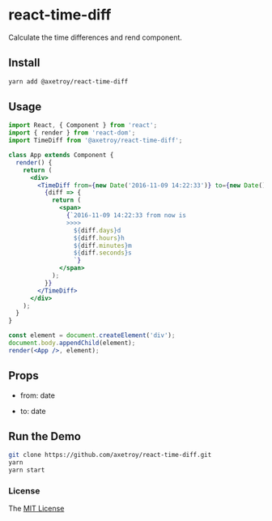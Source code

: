# react-time-diff

Calculate the time differences and rend component.

## Install

```bash
yarn add @axetroy/react-time-diff
```

## Usage

```jsx harmony
import React, { Component } from 'react';
import { render } from 'react-dom';
import TimeDiff from '@axetroy/react-time-diff';

class App extends Component {
  render() {
    return (
      <div>
        <TimeDiff from={new Date('2016-11-09 14:22:33')} to={new Date()}>
          {diff => {
            return (
              <span>
                {`2016-11-09 14:22:33 from now is
                >>>>
                  ${diff.days}d
                  ${diff.hours}h
                  ${diff.minutes}m
                  ${diff.seconds}s
                  `}
              </span>
            );
          }}
        </TimeDiff>
      </div>
    );
  }
}

const element = document.createElement('div');
document.body.appendChild(element);
render(<App />, element);
```

## Props

- from: date

- to: date
    
## Run the Demo

```bash
git clone https://github.com/axetroy/react-time-diff.git
yarn
yarn start
```

### License

The [MIT License](https://github.com/axetroy/react-time-diff/blob/master/LICENSE)